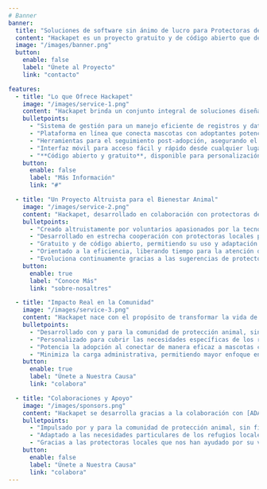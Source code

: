 ```yaml
---
# Banner
banner:
  title: "Soluciones de software sin ánimo de lucro para Protectoras de Animales"
  content: "Hackapet es un proyecto gratuito y de código abierto que desarrolla herramientas digitales para optimizar la gestión en refugios de animales y facilitar las adopciones."
  image: "/images/banner.png"
  button:
    enable: false
    label: "Únete al Proyecto"
    link: "contacto"

features:
  - title: "Lo que Ofrece Hackapet"
    image: "/images/service-1.png"
    content: "Hackapet brinda un conjunto integral de soluciones diseñadas para mejorar las operaciones diarias de los refugios de animales y agilizar los procesos de adopción."
    bulletpoints:
      - "Sistema de gestión para un manejo eficiente de registros y datos"
      - "Plataforma en línea que conecta mascotas con adoptantes potenciales"
      - "Herramientas para el seguimiento post-adopción, asegurando el bienestar animal"
      - "Interfaz móvil para acceso fácil y rápido desde cualquier lugar"
      - "**Código abierto y gratuito**, disponible para personalización por cualquier refugio"
    button:
      enable: false
      label: "Más Información"
      link: "#"

  - title: "Un Proyecto Altruista para el Bienestar Animal"
    image: "/images/service-2.png"
    content: "Hackapet, desarrollado en colaboración con protectoras de Torrente y Valencia, es una iniciativa sin ánimo de lucro enfocada en mejorar la vida de los animales en refugios y facilitar el trabajo de los cuidadores."
    bulletpoints:
      - "Creado altruistamente por voluntarios apasionados por la tecnología y el bienestar animal"
      - "Desarrollado en estrecha cooperación con protectoras locales para abordar sus necesidades específicas"
      - "Gratuito y de código abierto, permitiendo su uso y adaptación libre"
      - "Orientado a la eficiencia, liberando tiempo para la atención directa a los animales"
      - "Evoluciona continuamente gracias a las sugerencias de protectoras y la comunidad"
    button:
      enable: true
      label: "Conoce Más"
      link: "sobre-nosaltres"

  - title: "Impacto Real en la Comunidad"
    image: "/images/service-3.png"
    content: "Hackapet nace con el propósito de transformar la vida de los animales en refugios, colaborando estrechamente con las protectoras de Torrente y Valencia."
    bulletpoints:
      - "Desarrollado con y para la comunidad de protección animal, sin fines comerciales"
      - "Personalizado para cubrir las necesidades específicas de los refugios de Torrente y Valencia"
      - "Potencia la adopción al conectar de manera eficaz a mascotas con adoptantes"
      - "Minimiza la carga administrativa, permitiendo mayor enfoque en el cuidado de los animales"
    button:
      enable: true
      label: "Únete a Nuestra Causa"
      link: "colabora"

  - title: "Colaboraciones y Apoyo"
    image: "/images/sponsors.png"
    content: "Hackapet se desarrolla gracias a la colaboración con [ADAT - Asociación de Defensa Animal de Torrent](https://adat.protecms.com/) y [SOS Peludetes](https://www.facebook.com/p/Sos-Peludetes-Protectora-de-animales-100079284439979/) de Torrente  (puedes hacer click en los nombres y te llevará a su sitio web) y el soporte del [Hackerspace Valencia](https://hackvlc.es), que nos proporciona el espacio, las herramientas y otros recursos necesarios para cumplir nuestra misión."
    bulletpoints:
      - "Impulsado por y para la comunidad de protección animal, sin fines de lucro"
      - "Adaptado a las necesidades particulares de los refugios locales"
      - "Gracias a las protectoras locales que nos han ayudado por su valioso tiempo y esfuerzo que nos han dado para poder empezar a desarrollar estas plataformas."
    button:
      enable: false
      label: "Únete a Nuestra Causa"
      link: "colabora"
---
```

